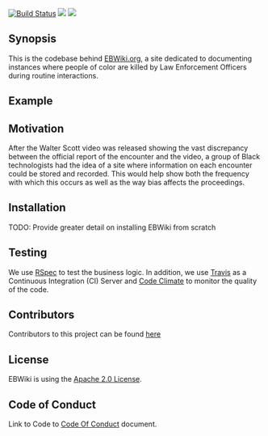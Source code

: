 <p><a href="https://travis-ci.org/BOWiki/BOW"><img src="https://travis-ci.org/BOWiki/BOW.svg?branch=master" alt="Build Status" style="max-width:100%;"></a>  <a href="https://codeclimate.com/github/BOWiki/BOW"><img src="https://codeclimate.com/github/BOWiki/BOW/badges/gpa.svg" /></a> <a href="https://codeclimate.com/github/BOWiki/BOW/coverage"><img src="https://codeclimate.com/github/BOWiki/BOW/badges/coverage.svg" /></a></p>

## Synopsis

This is the codebase behind [EBWiki.org](http://ebwiki.org), a site dedicated to documenting instances where people of color are killed by Law Enforcement Officers during routine interactions.

## Example


## Motivation

After the Walter Scott video was released showing the vast discrepancy between the official report of the encounter and the video, a group of Black technologists had the idea of a site where information on each encounter could be stored and recorded. This would help show both the frequency with which this occurs as well as the way bias affects the proceedings.

## Installation

TODO: Provide greater detail on installing EBWiki from scratch

## Testing

We use [RSpec](https://relishapp.com/rspec) to test the business logic. In addition, we use [Travis](https://travis-ci.org/BOWiki/BOW/) as a Continuous Integration (CI) Server and [Code Climate](https://codeclimate.com/github/BOWiki/BOW) to monitor the quality of the code.

## Contributors

Contributors to this project can be found [here](https://github.com/BOWiki/BOW/graphs/contributors)

## License

EBWiki is using the [Apache 2.0 License](LICENSE.txt).

## Code of Conduct

Link to Code to [Code Of Conduct](docs/CODE_OF_CONDUCT.md) document.